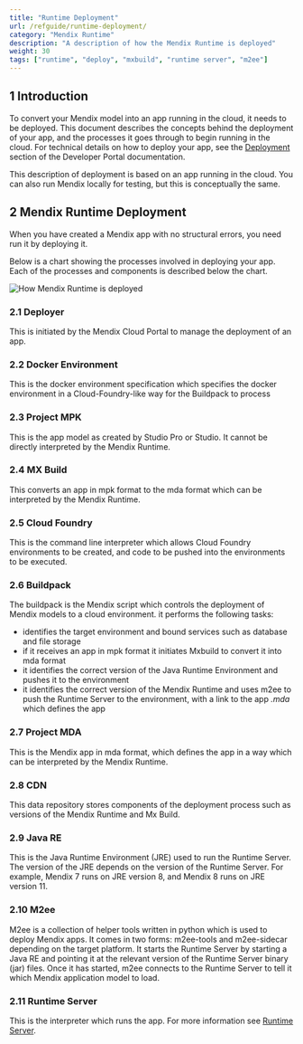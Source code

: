 ```yaml
---
title: "Runtime Deployment"
url: /refguide/runtime-deployment/
category: "Mendix Runtime"
description: "A description of how the Mendix Runtime is deployed"
weight: 30
tags: ["runtime", "deploy", "mxbuild", "runtime server", "m2ee"]
---
```


## 1 Introduction

To convert your Mendix model into an app running in the cloud, it needs to be deployed. This document describes the concepts behind the deployment of your app, and the processes it goes through to begin running in the cloud. For technical details on how to deploy your app, see the [Deployment](/developerportal/deploy/) section of the Developer Portal documentation.

This description of deployment is based on an app running in the cloud. You can also run Mendix locally for testing, but this is conceptually the same.

## 2 Mendix Runtime Deployment

When you have created a Mendix app with no structural errors, you need run it by deploying it.

Below is a chart showing the processes involved in deploying your app. Each of the processes and components is described below the chart.

![How Mendix Runtime is deployed](/attachments/refguide/runtime/runtime-deployment/runtime-deployment.png)

### 2.1 Deployer

This is initiated by the Mendix Cloud Portal to manage the deployment of an app.

### 2.2 Docker Environment

This is the docker environment specification which specifies the docker environment in a Cloud-Foundry-like way for the Buildpack to process

### 2.3 Project MPK

This is the app model as created by Studio Pro or Studio. It cannot be directly interpreted by the Mendix Runtime.

### 2.4 MX Build

This converts an app in mpk format to the mda format which can be interpreted by the Mendix Runtime.

### 2.5 Cloud Foundry

This is the command line interpreter which allows Cloud Foundry environments to be created, and code to be pushed into the environments to be executed.

### 2.6 Buildpack

The buildpack is the Mendix script which controls the deployment of Mendix models to a cloud environment. it performs the following tasks:

* identifies the target environment and bound services such as database and file storage
* if it receives an app in mpk format it initiates Mxbuild to convert it into mda format
* it identifies the correct version of the Java Runtime Environment and pushes it to the environment
* it identifies the correct version of the Mendix Runtime and uses m2ee to push the Runtime Server to the environment, with a link to the app *.mda* which defines the app

### 2.7 Project MDA

This is the Mendix app in mda format, which defines the app in a way which can be interpreted by the Mendix Runtime.

### 2.8 CDN

This data repository stores components of the deployment process such as versions of the Mendix Runtime and Mx Build.

### 2.9 Java RE

This is the Java Runtime Environment (JRE) used to run the Runtime Server. The version of the JRE depends on the version of the Runtime Server. For example, Mendix 7 runs on JRE version 8, and Mendix 8 runs on JRE version 11.

### 2.10 M2ee

M2ee is a collection of helper tools written in python which is used to deploy Mendix apps. It comes in two forms: m2ee-tools and m2ee-sidecar depending on the target platform.
It starts the Runtime Server by starting a Java RE and pointing it at the relevant version of the Runtime Server binary (jar) files. Once it has started, m2ee connects to the Runtime Server to tell it which Mendix application model to load.

### 2.11 Runtime Server

This is the interpreter which runs the app. For more information see [Runtime Server](/refguide/runtime-server/).

